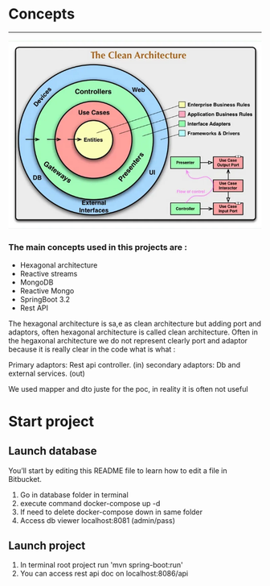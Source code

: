 # Concepts
---
![Clean architecture.](/images/cleanarchi.webp) 
### The main concepts used in this projects are :
* Hexagonal architecture
* Reactive streams
* MongoDB
* Reactive Mongo
* SpringBoot 3.2
* Rest API

The hexagonal architecture is sa,e as clean architecture but adding port and adaptors, often hexagonal architecture is called clean architecture.
Often in the hegaxonal architecture we do not represent clearly port and adaptor because it is really clear in the code what is what :

Primary adaptors: Rest api controller. (in)
secondary adaptors: Db and external services. (out)

We used mapper and dto juste for the poc, in reality it is often not useful

# Start project

## Launch database

You’ll start by editing this README file to learn how to edit a file in Bitbucket.

1. Go in database folder in terminal
2. execute command docker-compose up -d
3. If need to delete docker-compose down in same folder
4. Access db viewer localhost:8081 (admin/pass)


## Launch project
1. In terminal root project run
   'mvn spring-boot:run'
2. You can access rest api doc on localhost:8086/api